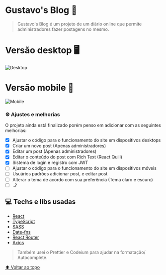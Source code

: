 # Gustavo's Blog 📰

> Gustavo's Blog é um projeto de um diário online que permite administradores fazer postagens no mesmo.

# Versão desktop 🖥

![Desktop](https://user-images.githubusercontent.com/92998471/214649221-5cb37e24-8567-4b59-8ee2-e35d5bfeeda8.png)

# Versão mobile 📱

![Mobile](https://user-images.githubusercontent.com/92998471/214649491-f4e4a42e-2f42-4419-9201-8b8923f5b9f7.png)

### ⚙ Ajustes e melhorias

O projeto ainda está finalizado porém penso em adicionar com as seguintes melhorias:

- [x] Ajustar o código para o funcionamento do site em dispositivos desktops
- [x] Criar um novo post (Apenas administradores)
- [x] Editar um post (Apenas administradores)
- [x] Editar o conteúdo do post com Rich Text (React Quill)
- [x] Sistema de login e registro com JWT
- [ ] Ajustar o código para o funcionamento do site em dispositivos móveis
- [ ] Usuários padrões adicionar post, e editar post
- [ ] Alterar o tema de acordo com sua preferência (Tema claro e escuro)
- [ ] ..?

## 💻 Techs e libs usadas

- [React](https://reactjs.org/)
- [TypeScript](https://www.typescriptlang.org/)
- [SASS](https://sass-lang.com/)
- [Date-fns](https://date-fns.org/)
- [React Router](https://reactrouter.com/)
- [Axios](https://axios-http.com/docs/intro)

> Também usei o Prettier e Codeium para ajudar na formatação/ Autocomplete.

[⬆ Voltar ao topo](#gustavos-blog-)<br>
